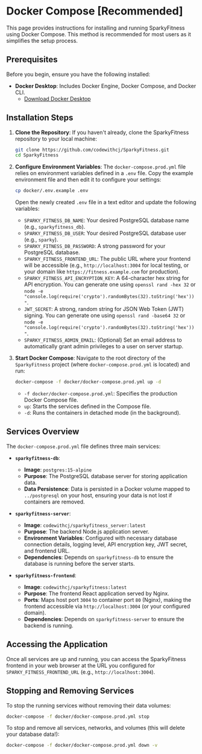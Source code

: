 # Docker Compose [Recommended]

This page provides instructions for installing and running SparkyFitness using Docker Compose. This method is recommended for most users as it simplifies the setup process.

## Prerequisites

Before you begin, ensure you have the following installed:

*   **Docker Desktop**: Includes Docker Engine, Docker Compose, and Docker CLI.
    *   [Download Docker Desktop](https://www.docker.com/products/docker-desktop)

## Installation Steps

1.  **Clone the Repository**:
    If you haven't already, clone the SparkyFitness repository to your local machine:
    ```bash
    git clone https://github.com/codewithcj/SparkyFitness.git
    cd SparkyFitness
    ```

2.  **Configure Environment Variables**:
    The `docker-compose.prod.yml` file relies on environment variables defined in a `.env` file.
    Copy the example environment file and then edit it to configure your settings:
    ```bash
    cp docker/.env.example .env
    ```
    Open the newly created `.env` file in a text editor and update the following variables:
    *   `SPARKY_FITNESS_DB_NAME`: Your desired PostgreSQL database name (e.g., `sparkyfitness_db`).
    *   `SPARKY_FITNESS_DB_USER`: Your desired PostgreSQL database user (e.g., `sparky`).
    *   `SPARKY_FITNESS_DB_PASSWORD`: A strong password for your PostgreSQL database.
    *   `SPARKY_FITNESS_FRONTEND_URL`: The public URL where your frontend will be accessible (e.g., `http://localhost:3004` for local testing, or your domain like `https://fitness.example.com` for production).
    *   `SPARKY_FITNESS_API_ENCRYPTION_KEY`: A 64-character hex string for API encryption. You can generate one using `openssl rand -hex 32` or `node -e "console.log(require('crypto').randomBytes(32).toString('hex'))"`.
    *   `JWT_SECRET`: A strong, random string for JSON Web Token (JWT) signing. You can generate one using `openssl rand -base64 32` or `node -e "console.log(require('crypto').randomBytes(32).toString('hex'))"`.
    *   `SPARKY_FITNESS_ADMIN_EMAIL`: (Optional) Set an email address to automatically grant admin privileges to a user on server startup.

3.  **Start Docker Compose**:
    Navigate to the root directory of the `SparkyFitness` project (where `docker-compose.prod.yml` is located) and run:
    ```bash
    docker-compose -f docker/docker-compose.prod.yml up -d
    ```
    *   `-f docker/docker-compose.prod.yml`: Specifies the production Docker Compose file.
    *   `up`: Starts the services defined in the Compose file.
    *   `-d`: Runs the containers in detached mode (in the background).

## Services Overview

The `docker-compose.prod.yml` file defines three main services:

*   **`sparkyfitness-db`**:
    *   **Image**: `postgres:15-alpine`
    *   **Purpose**: The PostgreSQL database server for storing application data.
    *   **Data Persistence**: Data is persisted in a Docker volume mapped to `../postgresql` on your host, ensuring your data is not lost if containers are removed.

*   **`sparkyfitness-server`**:
    *   **Image**: `codewithcj/sparkyfitness_server:latest`
    *   **Purpose**: The backend Node.js application server.
    *   **Environment Variables**: Configured with necessary database connection details, logging level, API encryption key, JWT secret, and frontend URL.
    *   **Dependencies**: Depends on `sparkyfitness-db` to ensure the database is running before the server starts.

*   **`sparkyfitness-frontend`**:
    *   **Image**: `codewithcj/sparkyfitness:latest`
    *   **Purpose**: The frontend React application served by Nginx.
    *   **Ports**: Maps host port `3004` to container port `80` (Nginx), making the frontend accessible via `http://localhost:3004` (or your configured domain).
    *   **Dependencies**: Depends on `sparkyfitness-server` to ensure the backend is running.

## Accessing the Application

Once all services are up and running, you can access the SparkyFitness frontend in your web browser at the URL you configured for `SPARKY_FITNESS_FRONTEND_URL` (e.g., `http://localhost:3004`).

## Stopping and Removing Services

To stop the running services without removing their data volumes:
```bash
docker-compose -f docker/docker-compose.prod.yml stop
```

To stop and remove all services, networks, and volumes (this will delete your database data!):
```bash
docker-compose -f docker/docker-compose.prod.yml down -v